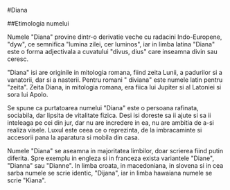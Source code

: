 #Diana

##Etimologia numelui

Numele "Diana" provine dintr-o derivatie veche cu radacini Indo-Europene, "dyw", ce semnifica "lumina zilei, cer luminos", iar in limba latina "Diana" este o forma adjectivala a cuvatului "divus, dius" care inseamna divin sau ceresc.

"Diana" isi are originile in mitologia romana, fiind zeita Lunii, a padurilor si a vanatorii, dar si a nasterii. Pentru romani " diviana" este numele latin pentru "zeita". Zeita Diana, in mitologia romana, era fiica lui Jupiter si al Latoniei si sora lui Apolo.

Se spune ca purtatoarea numelui "Diana" este o persoana rafinata, sociabila, dar lipsita de vitalitate fizica. Desi isi doreste sa ii ajute si sa ii inteleaga pe cei din jur, dar nu are incredere in ea, nu are ambitia de a-si realiza visele. Luxul este ceea ce o reprezinta, de la imbracaminte si accesorii pana la aparatura si mobila din casa.

Numele "Diana" se aseamna in majoritatea limbilor, doar scrierea fiind putin diferita. Spre exemplu in engleza si in franceza exista variantele "Diane", "Dianna" sau "Dianne". In limba croata, in macedoniana, in slovena si in cea sarba numele se scrie identic, "Dijana", iar in limba hawaiana numele se scrie "Kiana".